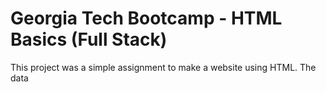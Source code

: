 # Georgia Tech Bootcamp - HTML Basics (Full Stack)

This project was a simple assignment to make a website using HTML. The data